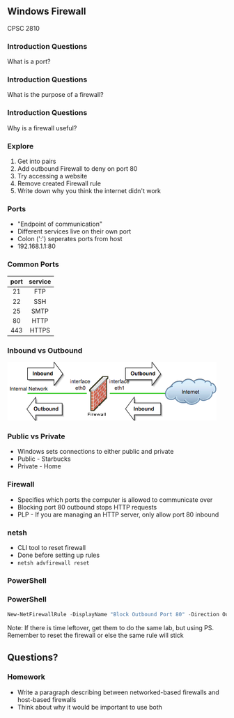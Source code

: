## Windows Firewall

CPSC 2810



### Introduction Questions

What is a port?



### Introduction Questions

What is the purpose of a firewall?



### Introduction Questions

Why is a firewall useful?



### Explore

1. Get into pairs
2. Add outbound Firewall to deny on port 80
3. Try accessing a website
4. Remove created Firewall rule
5. Write down why you think the internet didn't work



### Ports

* "Endpoint of communication"
* Different services live on their own port
* Colon (':') seperates ports from host
* 192.168.1.1:80



### Common Ports

|port| service|
|:--:|:------:|
| 21 | FTP    |
| 22 | SSH    |
| 25 | SMTP   |
| 80 | HTTP   |
| 443| HTTPS  |



### Inbound vs Outbound

![directions](directions.png)



### Public vs Private

* Windows sets connections to either public and private
* Public - Starbucks
* Private - Home



### Firewall

* Specifies which ports the computer is allowed to communicate over
* Blocking port 80 outbound stops HTTP requests
* PLP - If you are managing an HTTP server, only allow port 80 inbound



### netsh

* CLI tool to reset firewall
* Done before setting up rules
* `netsh advfirewall reset`


### PowerShell



### PowerShell

```powershell
New-NetFirewallRule -DisplayName "Block Outbound Port 80" -Direction Outbound -LocalPort 80 -Protocol TCP -Action Block
```

Note:
If there is time leftover, get them to do the same lab, but using PS. Remember to reset the firewall or else the same rule will stick



## Questions?



### Homework
* Write a paragraph describing between networked-based firewalls and host-based firewalls
* Think about why it would be important to use both
